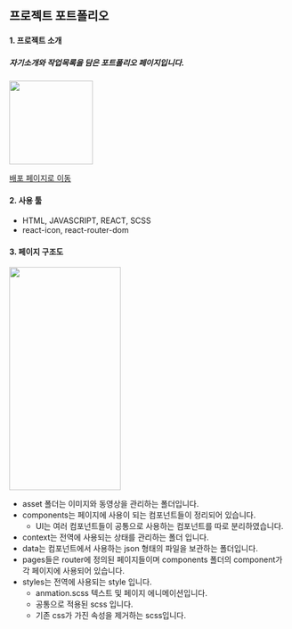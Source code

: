 ## 프로젝트 포트폴리오
#### 1. 프로젝트 소개
##### 자기소개와 작업목록을 담은 포트폴리오 페이지입니다.
<img src="https://user-images.githubusercontent.com/103613612/221344835-8d14a6a3-e153-40a4-bdbb-555508ad7577.png" width="150" height="150"/>

[배포 페이지로 이동](https://portfolio-delta-eight-32.vercel.app/)

#### 2. 사용 툴 
- HTML, JAVASCRIPT, REACT, SCSS
- react-icon, react-router-dom


#### 3. 페이지 구조도

<img src="https://user-images.githubusercontent.com/103613612/221345426-8689402e-82ca-4dc3-bdc7-4f38bbd0ea14.png" width="200" height="400" />

- asset 폴더는 이미지와 동영상을 관리하는 폴더입니다.
- components는 페이지에 사용이 되는 컴포넌트들이 정리되어 있습니다.
  - UI는 여러 컴포넌트들이 공통으로 사용하는 컴포넌트를 따로 분리하였습니다.
- context는 전역에 사용되는 상태를 관리하는 폴더 입니다.
- data는 컴포넌트에서 사용하는 json 형태의 파일을 보관하는 폴더입니다.
- pages들은 router에 정의된 페이지들이며 components 폴더의 component가 각 페이지에 사용되어 있습니다.
- styles는 전역에 사용되는 style 입니다.
  - anmation.scss 텍스트 및 페이지 에니메이션입니다.
  - 공통으로 적용된 scss 입니다.
  - 기존 css가 가진 속성을 제거하는 scss입니다.
